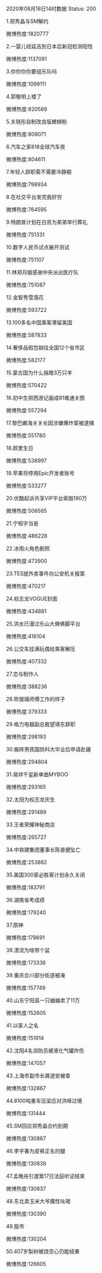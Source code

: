 2020年08月18日14时数据
Status: 200

1.郑秀晶与SM解约

微博热度:1820777

2.一婴儿经延吉到日本后新冠检测阳性

微博热度:1137091

3.你你你你要组乐队吗

微博热度:1099111

4.郭敬明上楼了

微博热度:820589

5.关晓彤自制改良版螺蛳粉

微博热度:809071

6.汽车之家818全球汽车夜

微博热度:804611

7.年轻人辞职需不需要冷静期

微博热度:798934

8.在社交平台发完我好穷

微博热度:764595

9.特朗普计划在白宫为弟弟举行葬礼

微博热度:751331

10.数字人民币试点展开测试

微博热度:751107

11.林郑月娥感谢中央派出医疗队

微博热度:751087

12.金智秀雪滴花

微博热度:593722

13.100多名中国乘客滞留美国

微博热度:587833

14.奢侈品假包销往全国12个省市区

微博热度:582177

15.蒙古国为什么捐赠3万只羊

微博热度:570422

16.初中生把西游记画成81难通关图

微博热度:557294

17.黎巴嫩海关关长因涉嫌爆炸案被逮捕

微博热度:551780

18.顾里生日

微博热度:538997

19.苹果将停用Epic开发者账号

微博热度:533277

20.优酷起诉共享VIP平台索赔190万

微博热度:506565

21.宁桓宇当爸

微博热度:486228

22.冰雨火角色剧照

微博热度:473900

23.TES就外卖事件向公安机关报案

微博热度:470217

24.权志龙VOGUE封面

微博热度:434881

25.洪水已漫过乐山大佛佛脚平台

微博热度:416104

26.公交车挂满玩偶给乘客解压

微博热度:407332

27.恋与制作人

微博热度:388236

28.吹玻璃师傅工作的样子

微博热度:379333

29.格力电器副总裁望靖东辞职

微博热度:298193

30.搬砖男孩国防科大毕业后申请赴疆

微博热度:294804

31.易烊千玺新单曲MYBOO

微博热度:293165

32.太阳为权志龙庆生

微博热度:291489

33.王者荣耀神秘商店

微博热度:265727

34.中铁建集团董事长陈奋健坠亡

微博热度:253882

35.美国300家必胜客计划永久关闭

微博热度:183791

36.湖南省考成绩

微博热度:179240

37.原神

微博热度:178691

38.漂流为啥带个盆

微博热度:173336

39.重庆合川部分街道被淹

微博热度:157749

40.山东宁阳县一只蛐蛐卖了11万

微博热度:152605

41.以家人之名

微博热度:151914

42.沈阳4名消防员被液化气罐炸伤

微博热度:147057

43.上海市副市长龚道安被查

微博热度:132867

44.8100吨重车压梁应对洪峰过境

微博热度:131444

45.SM回应郑秀晶合约到期

微博热度:130867

46.李宇春为皮裤正名的腿

微博热度:130838

47.孟晚舟引渡案17日法庭听证结束

微博热度:130837

48.东北卖玉米大爷魔性吆喝

微博热度:130390

49.股市

微博热度:130204

50.407岁梨树被烧空心仍能结果

微博热度:126605

